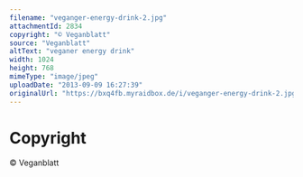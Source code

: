 ```yaml
---
filename: "veganger-energy-drink-2.jpg"
attachmentId: 2834
copyright: "© Veganblatt"
source: "Veganblatt"
altText: "veganer energy drink"
width: 1024
height: 768
mimeType: "image/jpeg"
uploadDate: "2013-09-09 16:27:39"
originalUrl: "https://bxq4fb.myraidbox.de/i/veganger-energy-drink-2.jpg"
---
```


# Copyright

© Veganblatt
